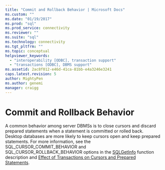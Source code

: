 ```yaml
---
title: "Commit and Rollback Behavior | Microsoft Docs"
ms.custom: ""
ms.date: "01/19/2017"
ms.prod: "sql"
ms.prod_service: connectivity
ms.reviewer: ""
ms.suite: "sql"
ms.technology: connectivity
ms.tgt_pltfrm: ""
ms.topic: conceptual
helpviewer_keywords: 
  - "interoperability [ODBC], transaction support"
  - "transactions [ODBC], DBMS support"
ms.assetid: 2ac8f012-e46d-41ca-81bb-e4a3246e3241
caps.latest.revision: 5
author: MightyPen
ms.author: genemi
manager: craigg
---
```

# Commit and Rollback Behavior
A common behavior among server DBMSs is to close cursors and discard prepared statements when a statement is committed or rolled back. Desktop databases are more likely to keep cursors open and keep prepared statements. For more information, see the SQL_CURSOR_COMMIT_BEHAVIOR and SQL_CURSOR_ROLLBACK_BEHAVIOR options in the [SQLGetInfo](../../../odbc/reference/syntax/sqlgetinfo-function.md) function description and [Effect of Transactions on Cursors and Prepared Statements](../../../odbc/reference/develop-app/effect-of-transactions-on-cursors-and-prepared-statements.md).
